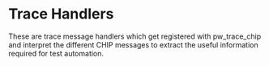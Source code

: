# Trace Handlers

These are trace message handlers which get registered with pw_trace_chip and
interpret the different CHIP messages to extract the useful information required
for test automation.
